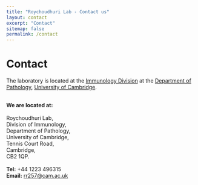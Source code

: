 ```yaml
---
title: "Roychoudhuri Lab - Contact us"
layout: contact
excerpt: "Contact"
sitemap: false
permalink: /contact
---
```

# Contact

The laboratory is located at the [Immunology Division](https://www.path.cam.ac.uk/directory/immunology-division) at the [Department of Pathology](https://www.path.cam.ac.uk/), [University of Cambridge](https://www.cam.ac.uk).<br><br> 

**We are located at:**<br>
<br>
Roychoudhuri Lab,<br>
Division of Immunology,<br>
Department of Pathology,<br>
University of Cambridge,<br>
Tennis Court Road,<br>
Cambridge,<br>
CB2 1QP.<br>
<br>
**Tel:** +44 1223 496315<br>
**Email:** <a href="mailto:rr257@cam.ac.uk">rr257@cam.ac.uk</a><br>
<br>&nbsp;
<br>&nbsp;